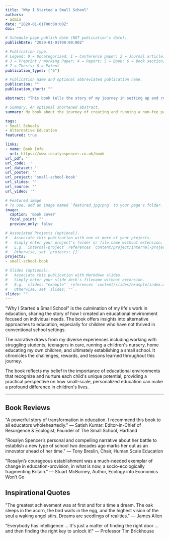 ```yaml
---
title: "Why I Started a Small School"
authors:
- admin
date: "2020-01-01T00:00:00Z"
doi: ""

# Schedule page publish date (NOT publication's date).
publishDate: "2020-01-01T00:00:00Z"

# Publication type.
# Legend: 0 = Uncategorized; 1 = Conference paper; 2 = Journal article;
# 3 = Preprint / Working Paper; 4 = Report; 5 = Book; 6 = Book section;
# 7 = Thesis; 8 = Patent
publication_types: ["5"]

# Publication name and optional abbreviated publication name.
publication: ""
publication_short: ""

abstract: "This book tells the story of my journey in setting up and running a non-fee paying 'alternative' small school. Drawing from over 25 years of teaching experience, it chronicles my work with children from various backgrounds, particularly those who struggled in mainstream education. The book shares insights from my research visiting fifteen small schools affiliated with Human Scale Education during a ten-week caravan journey through England and Scotland with my two children - a journey that became pivotal in my writing career and formed the basis for my Masters Degree in Education by Research."

# Summary. An optional shortened abstract.
summary: My book about the journey of creating and running a non-fee paying 'alternative' small school, based on extensive teaching experience and research.

tags:
- Small Schools
- Alternative Education
featured: true

links:
- name: Book Info
  url: https://www.rosalynspencer.co.uk/book
url_pdf: ''
url_code: ''
url_dataset: ''
url_poster: ''
url_project: 'small-school-book'
url_slides: ''
url_source: ''
url_video: ''

# Featured image
# To use, add an image named `featured.jpg/png` to your page's folder. 
image:
  caption: 'Book cover'
  focal_point: ""
  preview_only: false

# Associated Projects (optional).
#   Associate this publication with one or more of your projects.
#   Simply enter your project's folder or file name without extension.
#   E.g. `internal-project` references `content/project/internal-project/index.md`.
#   Otherwise, set `projects: []`.
projects:
- small-school-book

# Slides (optional).
#   Associate this publication with Markdown slides.
#   Simply enter your slide deck's filename without extension.
#   E.g. `slides: "example"` references `content/slides/example/index.md`.
#   Otherwise, set `slides: ""`.
slides: ""
---
```


"Why I Started a Small School" is the culmination of my life's work in education, sharing the story of how I created an educational environment focused on individual needs. The book offers insights into alternative approaches to education, especially for children who have not thrived in conventional school settings.

The narrative draws from my diverse experiences including working with struggling students, teenagers in care, running a children's nursery, home educating my own children, and ultimately establishing a small school. It chronicles the challenges, rewards, and lessons learned throughout this journey.

The book reflects my belief in the importance of educational environments that recognize and nurture each child's unique potential, providing a practical perspective on how small-scale, personalized education can make a profound difference in children's lives. 

---

## Book Reviews

"A powerful story of transformation in education. I recommend this book to all educators wholeheartedly."
— Satish Kumar: Editor-in-Chief of Resurgence & Ecologist; Founder of The Small School, Hartland

"Rosalyn Spencer’s personal and compelling narrative about her battle to establish a new type of school two decades ago marks her out as an innovator ahead of her time."
— Tony Breslin, Chair, Human Scale Education

"Rosalyn’s courageous establishment was a much-needed exemplar of change in education-provision, in what is now, a socio-ecologically fragmenting Britain."
— Stuart McBurney, Author, Ecology into Economics Won’t Go

## Inspirational Quotes

"The greatest achievement was at first and for a time a dream. The oak sleeps in the acorn, the bird waits in the egg, and the highest vision of the soul a waking angel stirs. Dreams are seedlings of realities."
— James Allen

"Everybody has intelligence ... It's just a matter of finding the right door ... and then finding the right key to unlock it!"
— Professor Tim Brickhouse